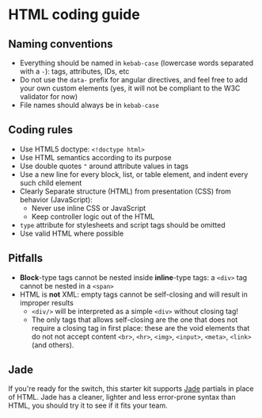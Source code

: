 # HTML coding guide

## Naming conventions

- Everything should be named in `kebab-case` (lowercase words separated with a `-`): tags, attributes, IDs, etc
- Do not use the `data-` prefix for angular directives, and feel free to add your own custom elements (yes, it will
  not be compliant to the W3C validator for now)
- File names should always be in `kebab-case`

## Coding rules

- Use HTML5 doctype: `<!doctype html>`
- Use HTML semantics according to its purpose
- Use double quotes `"` around attribute values in tags
- Use a new line for every block, list, or table element, and indent every such child element
- Clearly Separate structure (HTML) from presentation (CSS) from behavior (JavaScript):
  * Never use inline CSS or JavaScript
  * Keep controller logic out of the HTML
- `type` attribute for stylesheets and script tags should be omitted
- Use valid HTML where possible

## Pitfalls

- **Block**-type tags cannot be nested inside **inline**-type tags: a `<div>` tag cannot be nested in a `<span>`
- HTML is **not** XML: empty tags cannot be self-closing and will result in improper results
  * `<div/>` will be interpreted as a simple `<div>` without closing tag!
  * The only tags that allows self-closing are the one that does not require a closing tag in first place:
    these are the void elements that do not not accept content `<br>`, `<hr>`, `<img>`, `<input>`, `<meta>`, `<link>`
    (and others).

## Jade

If you're ready for the switch, this starter kit supports [Jade](http://jade-lang.com/) partials in place of HTML.
Jade has a cleaner, lighter and less error-prone syntax than HTML, you should try it to see if it fits your team.
